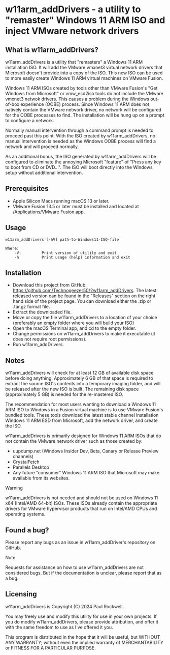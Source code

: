 # w11arm_addDrivers - a utility to "remaster" Windows 11 ARM ISO and inject VMware network drivers

## What is w11arm_addDrivers?

w11arm_addDrivers is a utility that "remasters" a Windows 11 ARM installation ISO.
It will add the VMware vmxnet3 virtual network drivers that Microsoft doesn't provide into a copy of the ISO.
This new ISO can be used to more easily create Windows 11 ARM virtual machines on VMware Fusion. 

Windows 11 ARM ISOs created by tools other than VMware Fusion's "Get Windows from Microsoft" or vmw_esd2iso
tools do not include the VMware vmxnet3 netwok drivers. This causes a problem during the Windows out-of-box
experience (OOBE) process. Since Windows 11 ARM does not natively contain the VMware network driver, no 
network will be configured for the OOBE processes to find. The installation will be hung up on 
a prompt to configure a network.

Normally manual intervention through a command prompt is needed to proceed past this point. With the ISO created
by w11arm_addDrivers, no manual intervention is needed as the Windows OOBE process will find a network and will proceed normally.

As an additional bonus, the ISO generated by w11arm_addDrivers will be configured to eliminate 
the annoying Microsoft "feature" of "Press any key to boot from CD or DVD...". 
The ISO will boot directly into the Windows setup without additional intervention.

## Prerequisites 

* Apple Silicon Macs running macOS 13 or later.
* VMware Fusion 13.5 or later must be installed and located at /Applications/VMware Fusion.app.

## Usage

```
w11arm_addDrivers [-hV] path-to-Windows11-ISO-file

Where:
	-V:			Print version of utility and exit
	-h			Print usage (help) information and exit
```

## Installation

* Download this project from GitHub: https://github.com/Technogeezer50/2w11arm_addDrivers. The latest released version
can be found in the "Releases" section on the right hand side of the project page. You can download either
the .zip or .tar.gz format file.
* Extract the downloaded file.
* Move or copy the file w11arm_addDrivers to a location of your choice (preferably an empty folder where you will build your ISO)
* Open the macOS Terminal app, and cd to the empty folder.
* Change permissions on w11arm_addDrivers to make it executable (it does not require root permissions).
* Run w11arm_addDrivers.

## Notes

w11arm_addDrivers will check for at least 12 GB of available disk space before doing anything. Approximately 6 GB of that space
is required to extract the source ISO's contents into a temporary imaging folder, and will be released after the new ISO is built. 
The remaining disk space (approximately 5 GB) is needed for the re-mastered ISO.

The recommendation for most users wanting to download a Windows 11 ARM ISO to Windows in a Fusion virtual machine
is to use VMware Fusion's bundled tools. These tools download the latest stable channel installation Windows 11 ARM ESD from
Microsoft, add the network driver, and create the ISO.

w11arm_addDrivers is primarily designed for Windows 11 ARM ISOs that do not contain the VMware network driver such as those created by:

- uupdump.net (Windows Insider Dev, Beta, Canary or Release Preview channels)
- CrystalFetch
- Parallels Desktop
- Any future "consumer" Windows 11 ARM ISO that Microsoft may make available from its websites.

> [!WARNING]
> w11arm_addDrivers is not needed and should not be used on Windows 11 x64 (Intel/AMD 64-bit) ISOs. These ISOs already contain
> the appropriate drivers for VMware hypervisor products that run on Intel/AMD CPUs and operating systems.

## Found a bug?

Please report any bugs as an issue in w11arm_addDriver's repository on GitHub.

> [!NOTE]
> Requests for assistance on how to use w11arm_addDrivers are not considered bugs.
> But if the documentation is unclear, please report that as a bug. 

## Licensing

w11arm_addDrivers is Copyright (C) 2024 Paul Rockwell.

You may freely use and modify this utility for use in your own projects. If you do modify w11arm_addDrivers, please provide attribution,
and offer it with the same freedom to use as I've offered it you.

This program is distributed in the hope that it will be useful,
but WITHOUT ANY WARRANTY; without even the implied warranty of
MERCHANTABILITY or FITNESS FOR A PARTICULAR PURPOSE.  

